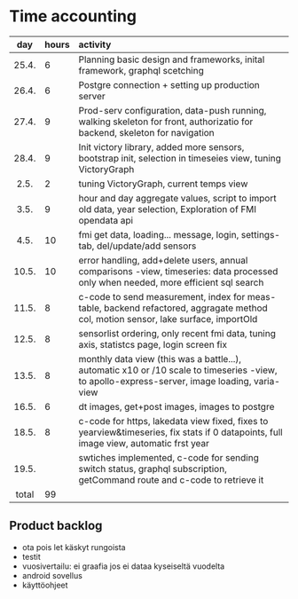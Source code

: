 # Time accounting

|  day  | hours | activity                                                                                                                                      |
| :---: | :---- | :-------------------------------------------------------------------------------------------------------------------------------------------- |
| 25.4. | 6     | Planning basic design and frameworks, inital framework, graphql scetching                                                                     |
| 26.4. | 6     | Postgre connection + setting up production server                                                                                             |
| 27.4. | 9     | Prod-serv configuration, data-push running, walking skeleton for front, authorizatio for backend, skeleton for navigation                     |
| 28.4. | 9     | Init victory library, added more sensors, bootstrap init, selection in timeseies view, tuning VictoryGraph                                    |
| 2.5.  | 2     | tuning VictoryGraph, current temps view                                                                                                       |
| 3.5.  | 9     | hour and day aggregate values, script to import old data, year selection, Exploration of FMI opendata api                                     |
| 4.5.  | 10    | fmi get data, loading... message, login, settings-tab, del/update/add sensors                                                                 |
| 10.5. | 10    | error handling, add+delete users, annual comparisons -view, timeseries: data processed only when needed, more efficient sql search            |
| 11.5. | 8     | c-code to send measurement, index for meas-table, backend refactored, aggragate method col, motion sensor, lake surface, importOld            |
| 12.5. | 8     | sensorlist ordering, only recent fmi data, tuning axis, statistcs page, login screen fix                                                      |
| 13.5. | 8     | monthly data view (this was a battle...), automatic x10 or /10 scale to timeseries -view, to apollo-express-server, image loading, varia-view |
| 16.5. | 6     | dt images, get+post images, images to postgre                                                                                                 |
| 18.5. | 8     | c-code for https, lakedata view fixed, fixes to yearview&timeseries, fix stats if 0 datapoints, full image view, automatic frst year          |
| 19.5. |       | swtiches implemented, c-code for sending switch status, graphql subscription, getCommand route and c-code to retrieve it                      |
| total | 99    |                                                                                                                                               |

## Product backlog

- ota pois let käskyt rungoista
- testit
- vuosivertailu: ei graafia jos ei dataa kyseiseltä vuodelta
- android sovellus
- käyttöohjeet
